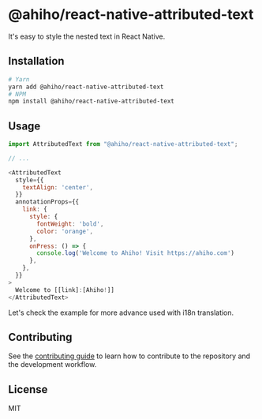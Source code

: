 # @ahiho/react-native-attributed-text

It's easy to style the nested text in React Native.

## Installation

```sh
# Yarn
yarn add @ahiho/react-native-attributed-text
# NPM
npm install @ahiho/react-native-attributed-text
```

## Usage

```js
import AttributedText from "@ahiho/react-native-attributed-text";

// ...

<AttributedText
  style={{
    textAlign: 'center',
  }}
  annotationProps={{
    link: {
      style: {
        fontWeight: 'bold',
        color: 'orange',
      },
      onPress: () => {
        console.log('Welcome to Ahiho! Visit https://ahiho.com')
      },
    },
  }}
>
  Welcome to [[link]:[Ahiho!]]
</AttributedText>
```

Let's check the example for more advance used with i18n translation.

## Contributing

See the [contributing guide](CONTRIBUTING.md) to learn how to contribute to the repository and the development workflow.

## License

MIT
